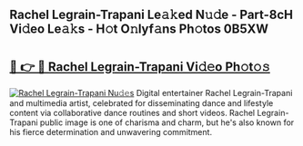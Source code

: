 ## Rachel Legrain-Trapani Le𝚊𝚔ed N𝚞𝚍e - Part-8cH Vi𝚍eo Le𝚊𝚔s - H𝚘t O𝚗lyf𝚊ns Ph𝚘tos 0B5XW

# <h2><a href="http://hf50zo.feru.top/?c=Rachel+Legrain-Trapani">🔗 👉 🔴 Rachel Legrain-Trapani Vi𝚍𝚎o Ph𝚘t𝚘𝚜</a></h2>

[![Rachel Legrain-Trapani Nu𝚍𝚎s](https://i.imgur.com/0TWrTi3.gif)](http://hf50zo.feru.top/?c=Rachel+Legrain-Trapani)
Digital entertainer Rachel Legrain-Trapani and multimedia artist, celebrated for disseminating dance and lifestyle content via collaborative dance routines and short videos. Rachel Legrain-Trapani public image is one of charisma and charm, but he's also known for his fierce determination and unwavering commitment. 
